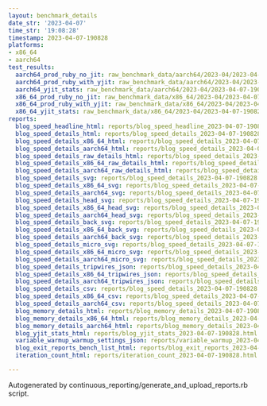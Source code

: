 ```yaml
---
layout: benchmark_details
date_str: '2023-04-07'
time_str: '19:08:28'
timestamp: 2023-04-07-190828
platforms:
- x86_64
- aarch64
test_results:
  aarch64_prod_ruby_no_jit: raw_benchmark_data/aarch64/2023-04/2023-04-07-190828_basic_benchmark_aarch64_prod_ruby_no_jit.json
  aarch64_prod_ruby_with_yjit: raw_benchmark_data/aarch64/2023-04/2023-04-07-190828_basic_benchmark_aarch64_prod_ruby_with_yjit.json
  aarch64_yjit_stats: raw_benchmark_data/aarch64/2023-04/2023-04-07-190828_basic_benchmark_aarch64_yjit_stats.json
  x86_64_prod_ruby_no_jit: raw_benchmark_data/x86_64/2023-04/2023-04-07-190828_basic_benchmark_x86_64_prod_ruby_no_jit.json
  x86_64_prod_ruby_with_yjit: raw_benchmark_data/x86_64/2023-04/2023-04-07-190828_basic_benchmark_x86_64_prod_ruby_with_yjit.json
  x86_64_yjit_stats: raw_benchmark_data/x86_64/2023-04/2023-04-07-190828_basic_benchmark_x86_64_yjit_stats.json
reports:
  blog_speed_headline_html: reports/blog_speed_headline_2023-04-07-190828.html
  blog_speed_details_html: reports/blog_speed_details_2023-04-07-190828.html
  blog_speed_details_x86_64_html: reports/blog_speed_details_2023-04-07-190828.x86_64.html
  blog_speed_details_aarch64_html: reports/blog_speed_details_2023-04-07-190828.aarch64.html
  blog_speed_details_raw_details_html: reports/blog_speed_details_2023-04-07-190828.raw_details.html
  blog_speed_details_x86_64_raw_details_html: reports/blog_speed_details_2023-04-07-190828.x86_64.raw_details.html
  blog_speed_details_aarch64_raw_details_html: reports/blog_speed_details_2023-04-07-190828.aarch64.raw_details.html
  blog_speed_details_svg: reports/blog_speed_details_2023-04-07-190828.svg
  blog_speed_details_x86_64_svg: reports/blog_speed_details_2023-04-07-190828.x86_64.svg
  blog_speed_details_aarch64_svg: reports/blog_speed_details_2023-04-07-190828.aarch64.svg
  blog_speed_details_head_svg: reports/blog_speed_details_2023-04-07-190828.head.svg
  blog_speed_details_x86_64_head_svg: reports/blog_speed_details_2023-04-07-190828.x86_64.head.svg
  blog_speed_details_aarch64_head_svg: reports/blog_speed_details_2023-04-07-190828.aarch64.head.svg
  blog_speed_details_back_svg: reports/blog_speed_details_2023-04-07-190828.back.svg
  blog_speed_details_x86_64_back_svg: reports/blog_speed_details_2023-04-07-190828.x86_64.back.svg
  blog_speed_details_aarch64_back_svg: reports/blog_speed_details_2023-04-07-190828.aarch64.back.svg
  blog_speed_details_micro_svg: reports/blog_speed_details_2023-04-07-190828.micro.svg
  blog_speed_details_x86_64_micro_svg: reports/blog_speed_details_2023-04-07-190828.x86_64.micro.svg
  blog_speed_details_aarch64_micro_svg: reports/blog_speed_details_2023-04-07-190828.aarch64.micro.svg
  blog_speed_details_tripwires_json: reports/blog_speed_details_2023-04-07-190828.tripwires.json
  blog_speed_details_x86_64_tripwires_json: reports/blog_speed_details_2023-04-07-190828.x86_64.tripwires.json
  blog_speed_details_aarch64_tripwires_json: reports/blog_speed_details_2023-04-07-190828.aarch64.tripwires.json
  blog_speed_details_csv: reports/blog_speed_details_2023-04-07-190828.csv
  blog_speed_details_x86_64_csv: reports/blog_speed_details_2023-04-07-190828.x86_64.csv
  blog_speed_details_aarch64_csv: reports/blog_speed_details_2023-04-07-190828.aarch64.csv
  blog_memory_details_html: reports/blog_memory_details_2023-04-07-190828.html
  blog_memory_details_x86_64_html: reports/blog_memory_details_2023-04-07-190828.x86_64.html
  blog_memory_details_aarch64_html: reports/blog_memory_details_2023-04-07-190828.aarch64.html
  blog_yjit_stats_html: reports/blog_yjit_stats_2023-04-07-190828.html
  variable_warmup_warmup_settings_json: reports/variable_warmup_2023-04-07-190828.warmup_settings.json
  blog_exit_reports_bench_list_html: reports/blog_exit_reports_2023-04-07-190828.bench_list.html
  iteration_count_html: reports/iteration_count_2023-04-07-190828.html

---
```

Autogenerated by continuous_reporting/generate_and_upload_reports.rb script.
